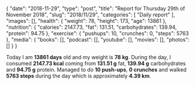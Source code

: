 {
    "date": "2018-11-29",
    "type": "post",
    "title": "Report for Thursday 29th of November 2018",
    "slug": "2018\/11\/29",
    "categories": [
        "Daily report"
    ],
    "images": [],
    "health": {
        "weight": 78,
        "height": 173,
        "age": 13861
    },
    "nutrition": {
        "calories": 2147.73,
        "fat": 131.51,
        "carbohydrates": 139.94,
        "protein": 94.75
    },
    "exercise": {
        "pushups": 10,
        "crunches": 0,
        "steps": 5763
    },
    "media": {
        "books": [],
        "podcast": [],
        "youtube": [],
        "movies": [],
        "photos": []
    }
}

Today I am <strong>13861 days</strong> old and my weight is <strong>78 kg</strong>. During the day, I consumed <strong>2147.73 kcal</strong> coming from <strong>131.51 g</strong> fat, <strong>139.94 g</strong> carbohydrates and <strong>94.75 g</strong> protein. Managed to do <strong>10 push-ups</strong>, <strong>0 crunches</strong> and walked <strong>5763 steps</strong> during the day which is approximately <strong>4.39 km</strong>.
